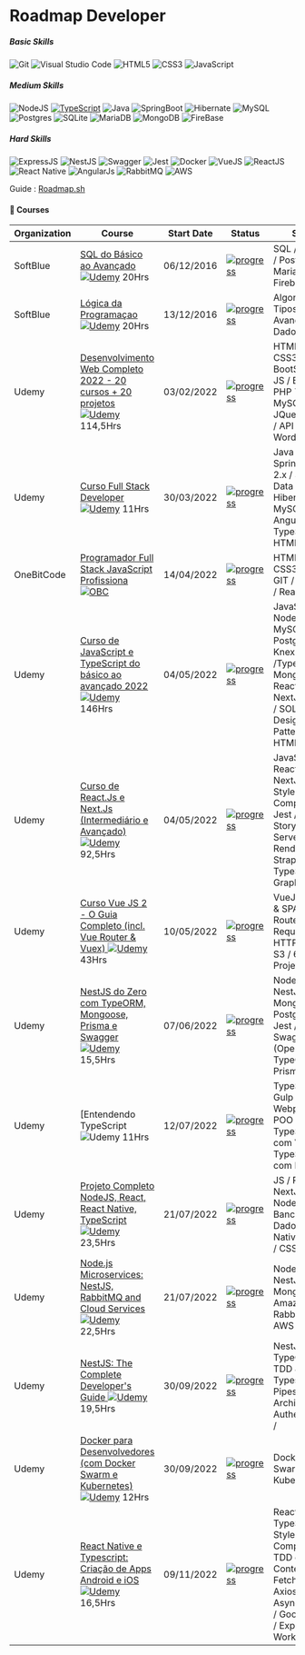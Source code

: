 # Roadmap Developer

##### Basic Skills
![Git](https://img.shields.io/badge/GIT-E44C30?style=for-the-badge&logo=git&logoColor=white) ![Visual Studio Code](https://img.shields.io/badge/Visual_Studio_Code-0078D4?style=for-the-badge&logo=visual%20studio%20code&logoColor=white) ![HTML5](https://img.shields.io/badge/HTML5-E34F26?style=for-the-badge&logo=html5&logoColor=white) ![CSS3](https://img.shields.io/badge/CSS3-1572B6?style=for-the-badge&logo=css3&logoColor=white) ![JavaScript](https://img.shields.io/badge/javascript-%23323330.svg?style=for-the-badge&logo=javascript&logoColor=%23F7DF1E)

#####  Medium Skills
![NodeJS](https://img.shields.io/badge/node.js-6DA55F?style=for-the-badge&logo=node.js&logoColor=white) [![TypeScript](https://img.shields.io/badge/typescript-%23007ACC.svg?style=for-the-badge&logo=typescript&logoColor=white)](https://github.com/ellerbrock/typescript-badges/) ![Java](https://img.shields.io/badge/Java-ED8B00?style=for-the-badge&logo=java&logoColor=white) ![SpringBoot](https://img.shields.io/badge/Spring-6DB33F?style=for-the-badge&logo=spring&logoColor=white) ![Hibernate](https://img.shields.io/badge/Hibernate-59666C?style=for-the-badge&logo=Hibernate&logoColor=white) ![MySQL](https://img.shields.io/badge/MySQL-005C84?style=for-the-badge&logo=mysql&logoColor=white) ![Postgres](https://img.shields.io/badge/PostgreSQL-316192?style=for-the-badge&logo=postgresql&logoColor=white) ![SQLite](https://img.shields.io/badge/SQLite-07405E?style=for-the-badge&logo=sqlite&logoColor=white) ![MariaDB](https://img.shields.io/badge/MariaDB-003545?style=for-the-badge&logo=mariadb&logoColor=whit) ![MongoDB](https://img.shields.io/badge/MongoDB-4EA94B?style=for-the-badge&logo=mongodb&logoColor=white) ![FireBase](https://img.shields.io/badge/firebase-ffca28?style=for-the-badge&logo=firebase&logoColor=black)

##### Hard Skills
![ExpressJS](https://img.shields.io/badge/Express.js-000000?style=for-the-badge&logo=express&logoColor=white) ![NestJS](https://img.shields.io/badge/nestjs-E0234E?style=for-the-badge&logo=nestjs&logoColor=white) ![Swagger](https://img.shields.io/badge/Swagger-85EA2D?style=for-the-badge&logo=Swagger&logoColor=brown) ![Jest](https://img.shields.io/badge/-jest-%23C21325?style=for-the-badge&logo=jest&logoColor=white) ![Docker](https://img.shields.io/badge/docker-%230db7ed.svg?style=for-the-badge&logo=docker&logoColor=white) ![VueJS](https://img.shields.io/badge/Vue.js-35495E?style=for-the-badge&logo=vue.js&logoColor=4FC08D) ![ReactJS](https://img.shields.io/badge/React-20232A?style=for-the-badge&logo=react&logoColor=61DAFB) ![React Native](https://img.shields.io/badge/React_Native-20232A?style=for-the-badge&logo=react&logoColor=61DAFB) ![AngularJs](https://img.shields.io/badge/AngularJS-E23237?style=for-the-badge&logo=angularjs&logoColor=white) ![RabbitMQ](https://img.shields.io/badge/rabbitmq-%23FF6600.svg?&style=for-the-badge&logo=rabbitmq&logoColor=white) ![AWS](https://img.shields.io/badge/Amazon_AWS-FF9900?style=for-the-badge&logo=amazonaws&logoColor=white)

Guide : [Roadmap.sh](https://roadmap.sh)

#### 📌 Courses

| Organization | Course | Start Date | Status | Stack |
| -------|-----------|------------|------------- | -- | 
| SoftBlue | [SQL do Básico ao Avançado ![Udemy](https://static.softblue.com.br/images/sbv3/sbv3_logotipoSoftblue.png)](https://www.softblue.com.br/site/curso/id/3/CURSO+DE+SQL+COMPLETO+BASICO+AO+AVANCADO+ON+LINE+BD03+GRATIS) 20Hrs | 06/12/2016 | <a href=""> ![progress](https://progress-bar.dev/100/ "progresso")  </a> | SQL / MySQL / Postgres / MariaDB / Firebase |
| SoftBlue | [Lógica da Programaçao ![Udemy](https://static.softblue.com.br/images/sbv3/sbv3_logotipoSoftblue.png)](https://www.softblue.com.br/site/curso/id/6/CURSO+DE+LOGICA+DE+PROGRAMACAO+BASICO+ON+LINE+LO06+GRATIS) 20Hrs | 13/12/2016 | <a href=""> ![progress](https://progress-bar.dev/100/ "progresso")  </a> | Algoritmos / Tipos Avançados de Dados  |
| Udemy | [Desenvolvimento Web Completo 2022 - 20 cursos + 20 projetos ![Udemy](https://www.udemy.com/staticx/udemy/images/v7/logo-udemy.svg)](https://www.udemy.com/share/101WqG3@wZ97j9abyuWa9HLLmcLGERfvlzYOEZvHcfulmCeA3co88F1wCtIj61gbC18VRl0dlg==/) 114,5Hrs | 03/02/2022 | <a href=""> ![progress](https://progress-bar.dev/100/ "progresso")  </a> | HTML5 / CSS3 / BootStrap 4 / JS / ES7 / PHP 7 / POO / MySQL / JQuery / MVC / API / IONIC / Wordpress |
| Udemy | [Curso Full Stack Developer ![Udemy](https://www.udemy.com/staticx/udemy/images/v7/logo-udemy.svg)](https://www.udemy.com/share/104phk3@05iQ4UY6Y32txgm7wMld933rpVbzHpwxJOsRcXMkPgEAWW9soavPdimNKC1mlDw5pg==/) 11Hrs | 30/03/2022 | <a href=""> ![progress](https://progress-bar.dev/100/ "progresso")  </a> | Java / SpringBoot 2.x / Spring Data JPA / Hibernate / MySQL / Angular 11 / TypeScript / HTML / CSS |
| OneBitCode | [Programador Full Stack JavaScript Profissiona ![OBC](https://i.postimg.cc/hPKZ6zsS/obc.png)]()| 14/04/2022| <a href=""> ![progress](https://progress-bar.dev/85/ "progresso")  </a> | HTML5 / CSS3 / JS / GIT / NodeJS / ReactJS |
| Udemy | [Curso de JavaScript e TypeScript do básico ao avançado 2022 ![Udemy](https://www.udemy.com/staticx/udemy/images/v7/logo-udemy.svg)](https://www.udemy.com/share/1026xa3@U1llYyKoraXCd5KCGCqBvsv5BBODZwOdolXPR7GsfoEUF0SI8dwavrOxYOO4FOoB-g==/) </a> 146Hrs | 04/05/2022 | <a href="">  ![progress](https://progress-bar.dev/60/ "progresso") </a> | JavaScript / NodeJS / MySQL / Postgres / Knex /TypeScript / MongoDB / ReactJS / NextJS / Jest / SOLID / Design Patterns / HTML / CSS |
| Udemy | [Curso de React.Js e Next.Js (Intermediário e Avançado) ![Udemy](https://www.udemy.com/staticx/udemy/images/v7/logo-udemy.svg)](https://www.udemy.com/share/104bce3@G7F_enB_kTcQduJ0wLss60stkZ0yv8eM9lp9faR2adjoTeceg-DMyLW1ENfcYkKsNQ==/) </a> 92,5Hrs | 04/05/2022 | <a href="">  ![progress](https://progress-bar.dev/30/ "progresso") </a> | JavaScript / ReactJS / NextJS / Styled-Components / Jest / Storybook / Server-side Rendering / Strapi / TypeScript / GraphQL |
| Udemy | [Curso Vue JS 2 - O Guia Completo (incl. Vue Router & Vuex) ![Udemy](https://www.udemy.com/staticx/udemy/images/v7/logo-udemy.svg)](https://www.udemy.com/share/101Wwu3@hwhXWiGG6wWJGXbsZK6MQiFAJw1xFtpq9uDK7xIz2PF-Gb7zbq683P9u1SV2TnE52Q==/) </a> 43Hrs | 10/05/2022 | <a href="">  ![progress](https://progress-bar.dev/45/ "progresso") </a> | VueJS 2 MPA & SPA / Vue Router / Requisiçoes HTTP / AWS S3 / 6 Projetos |
| Udemy | [NestJS do Zero com TypeORM, Mongoose, Prisma e Swagger ![Udemy](https://www.udemy.com/staticx/udemy/images/v7/logo-udemy.svg)](https://www.udemy.com/share/105W4C3@jOWlDw4SAJTSTAn4YOhBNzzkQGkHKNwnMf7V5CJDF93CdfZhx5yfkHabmWtzMfvqZA==/) 15,5Hrs | 07/06/2022 | <a href=""> ![progress](https://progress-bar.dev/100/ "progresso")  </a> | NodeJS / NestJS / MongoDB / Postgres / Jest / Swagger (Open API) / TypeORM / Prisma |
| Udemy | [Entendendo TypeScript ![Udemy](https://www.udemy.com/share/101qO63@Re4PjFKBrzgVNnhbgYKuFtJnXzVVKozXAJVA--9WZOgGIa8Z0q1AqlZwvFVkblMXdQ==/) 11Hrs | 12/07/2022 | <a href=""> ![progress](https://progress-bar.dev/60/ "progresso")  </a> | TypeScript / Gulp / Webpack / POO / ES6+ / TypeScript com VueJS / TypeScript com ReactJS |
| Udemy | [Projeto Completo NodeJS, React, React Native, TypeScript ![Udemy](https://www.udemy.com/staticx/udemy/images/v7/logo-udemy.svg)](https://www.udemy.com/share/106djC3@refOX45253KmALRQsjNBtuCygS1nVEr2uQBQuo8INqzxy_lWCoJAxCX9cDC_RDhwDw==/) 23,5Hrs | 21/07/2022 | <a href=""> ![progress](https://progress-bar.dev/15/ "progresso")  </a> | JS / ReactJS / NextJS / NodeJS + Banco de Dados / React Native / HTML / CSS |
| Udemy | [Node.js Microservices: NestJS, RabbitMQ and Cloud Services ![Udemy](https://www.udemy.com/staticx/udemy/images/v7/logo-udemy.svg)](https://www.udemy.com/share/1031xw3@UxQywPsVKStKiz6IgK3WOBKZX9smSBh_cQ5dfUM6plpc8fsTVEFcVnLauhK_nNevLA==/) 22,5Hrs | 21/07/2022 | <a href=""> ![progress](https://progress-bar.dev/70/ "progresso")  </a> | NodeJS / NestJS / MongoDB / Amazon SES / RabbitMQ / AWS |
| Udemy | [NestJS: The Complete Developer's Guide ![Udemy](https://www.udemy.com/staticx/udemy/images/v7/logo-udemy.svg)](https://www.udemy.com/share/104SA43@Rt1Lbjkk37s9tTrUglRFUmVR9aQ2Xe3IgJfSx3nyfUtJaTNjI3qz8jRnzR0hzr3Mcw==/) 19,5Hrs | 30/09/2022 | <a href=""> ![progress](https://progress-bar.dev/5/ "progresso")  </a> | NestJS / TypeORM / TDD & e2e / Typescript / Pipes / Nest Architecture / Authentication /  |
| Udemy | [Docker para Desenvolvedores (com Docker Swarm e Kubernetes) ![Udemy](https://www.udemy.com/staticx/udemy/images/v7/logo-udemy.svg)](https://www.udemy.com/share/104hwE3@2qDxwBTitPYNd318_y12sYAscS33wgsnTHNaNxGwcL5BM-20ln0dwSk6W_NYKVANfw==/) 12Hrs | 30/09/2022 | <a href=""> ![progress](https://progress-bar.dev/60/ "progresso")  </a> | Docker Swarm / Kubernetes |
| Udemy | [React Native e Typescript: Criação de Apps Android e iOS ![Udemy](https://www.udemy.com/staticx/udemy/images/v7/logo-udemy.svg)](https://www.udemy.com/share/105ScI3@TKlj0qvLn5WS5Tnt17anftZHKgkpzWL2BmQOvqxYZ6lq7oUMTvMrgJx3k87SbQVffA==/) 16,5Hrs | 09/11/2022 | <a href=""> ![progress](https://progress-bar.dev/0/ "progresso")  </a> | React Native / TypeScript / Styled Components / TDD e e2e / Context API / Fetch API & Axios / AsyncStorage / Google Play / Expo Bare Workflow |